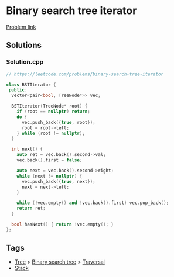 # Binary search tree iterator

[Problem link](https://leetcode.com/problems/binary-search-tree-iterator)

## Solutions


### Solution.cpp
```cpp
// https://leetcode.com/problems/binary-search-tree-iterator

class BSTIterator {
 public:
  vector<pair<bool, TreeNode*>> vec;

  BSTIterator(TreeNode* root) {
    if (root == nullptr) return;
    do {
      vec.push_back({true, root});
      root = root->left;
    } while (root != nullptr);
  }

  int next() {
    auto ret = vec.back().second->val;
    vec.back().first = false;

    auto next = vec.back().second->right;
    while (next != nullptr) {
      vec.push_back({true, next});
      next = next->left;
    }

    while (!vec.empty() and !vec.back().first) vec.pop_back();
    return ret;
  }

  bool hasNext() { return !vec.empty(); }
};

```
## Tags

* [Tree](/Collections/tree.md#tree) > [Binary search tree](/Collections/tree.md#binary-search-tree) > [Traversal](/Collections/tree.md#traversal)
* [Stack](/Collections/stack.md#stack)
